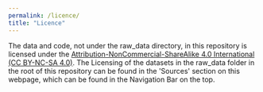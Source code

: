 ```yaml
---
permalink: /licence/
title: "Licence"
---
```


The data and code, not under the raw_data directory, in this repository is licensed under the [Attribution-NonCommercial-ShareAlike 4.0 International (CC BY-NC-SA 4.0)](https://creativecommons.org/licenses/by-nc-sa/4.0/). The Licensing of the datasets in the raw_data folder in the root of this repository can be found in the 'Sources' section on this webpage, which can be found in the Navigation Bar on the top. 
